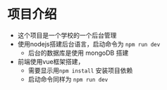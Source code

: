 # 项目介绍
- 这个项目是一个学校的一个后台管理
- 使用nodejs搭建后台语言，启动命令为 `npm run dev`
    + 后台的数据库是使用 mongoDB 搭建 
- 前端使用vue框架搭建，
    + 需要显示用`npm install` 安装项目依赖
    - 启动命令同样为 `npm run dev`